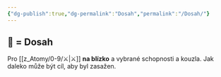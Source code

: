 ```yaml
---
{"dg-publish":true,"dg-permalink":"Dosah","permalink":"/Dosah/"}
---
```


## 👊 = Dosah
Pro [[z_Atomy/0-9/⚔️\|⚔️]] **na blízko** a vybrané schopnosti a kouzla. Jak daleko může být cíl, aby byl zasažen.